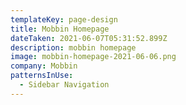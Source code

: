 ```yaml
---
templateKey: page-design
title: Mobbin Homepage
dateTaken: 2021-06-07T05:31:52.899Z
description: mobbin homepage
image: mobbin-homepage-2021-06-06.png
company: Mobbin
patternsInUse:
  - Sidebar Navigation
---
```

